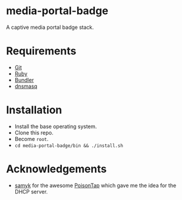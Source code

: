 # media-portal-badge

A captive media portal badge stack.

# Requirements

* [Git](https://git-scm.com/)
* [Ruby](https://www.ruby-lang.org/en/)
* [Bundler](https://bundler.io/)
* [dnsmasq]()

# Installation

* Install the base operating system.
* Clone this repo.
* Become `root`.
* `cd media-portal-badge/bin && ./install.sh`

# Acknowledgements

* [samyk](https://samy.pl/) for the awesome [PoisonTap](https://github.com/samyk/poisontap) which gave me the idea for the DHCP server.